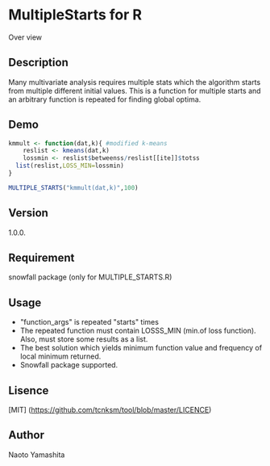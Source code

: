 MultipleStarts for R
====

Over view

## Description
Many multivariate analysis requires multiple stats which the algorithm starts from multiple different initial values. This is a function for multiple starts and an arbitrary function is repeated for finding global optima.

## Demo
```R:example.R
kmmult <- function(dat,k){ #modified k-means
    reslist <- kmeans(dat,k)
    lossmin <- reslist$betweenss/reslist[[ite]]$totss
  list(reslist,LOSS_MIN=lossmin)
}

MULTIPLE_STARTS("kmmult(dat,k)",100)
```

## Version
1.0.0.

## Requirement
snowfall package (only for MULTIPLE_STARTS.R)

## Usage
- "function_args" is repeated "starts" times
- The repeated function must contain LOSSS_MIN (min.of loss function). Also, must store some results as a list.
- The best solution which yields minimum function value and frequency of local minimum returned.
- Snowfall package supported.

## Lisence
[MIT] (https://github.com/tcnksm/tool/blob/master/LICENCE)

## Author
Naoto Yamashita